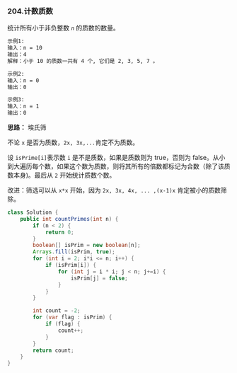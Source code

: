 ### 204.计数质数

统计所有小于非负整数 *`n`* 的质数的数量。

``` markdown
示例1:
输入：n = 10
输出：4
解释：小于 10 的质数一共有 4 个, 它们是 2, 3, 5, 7 。

示例2:
输入：n = 0
输出：0

示例3:
输入：n = 1
输出：0
```



**思路：** 埃氏筛

不论 `x` 是否为质数，`2x, 3x,...`肯定不为质数。

设 `isPrime[i]`表示数 `i` 是不是质数，如果是质数则为 true，否则为 false。从小到大遍历每个数，如果这个数为质数，则将其所有的倍数都标记为合数（除了该质数本身)。最后从 `2` 开始统计质数个数。

改进：筛选可以从 `x*x` 开始，因为 `2x, 3x, 4x, ... ,(x-1)x` 肯定被小的质数筛除。

``` java
class Solution {
    public int countPrimes(int n) {
        if (n < 2) {
            return 0;
        }
        boolean[] isPrim = new boolean[n];
        Arrays.fill(isPrim, true);
        for (int i = 2; i*i <= n; i++) {
            if (isPrim[i]) {
                for (int j = i * i; j < n; j+=i) {
                    isPrim[j] = false;
                }
            }
        }

        int count = -2;
        for (var flag : isPrim) {
            if (flag) {
                count++;
            }
        }
        return count;
    }
}
```

